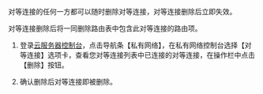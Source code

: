 对等连接的任何一方都可以随时删除对等连接，对等连接删除后立即失效。

对等连接删除后将一同删除路由表中包含此对等连接的路由项。

1) 登录[云服务器控制台](http://console.tce.fsphere.cn/)，点击导航条【私有网络】，在私有网络控制台选择【对等连接】选项卡，查看您对等连接列表中已连接的对等连接，在操作栏中点击【删除】按钮。

2) 确认删除后对等连接即被删除。
